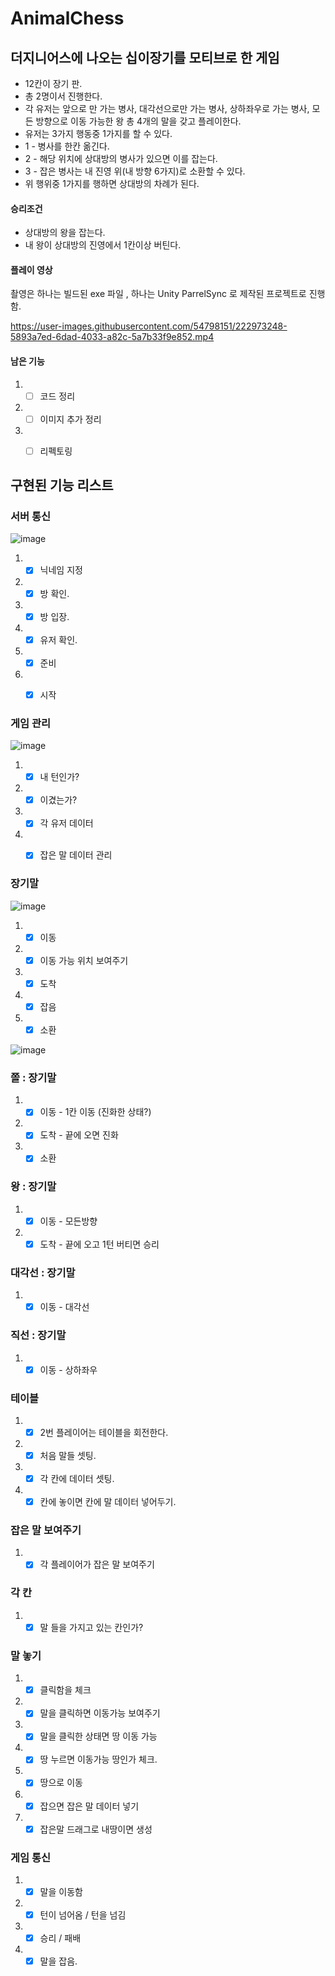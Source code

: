 # AnimalChess

## 더지니어스에 나오는 십이장기를 모티브로 한 게임
- 12칸이 장기 판.
- 총 2명이서 진행한다.
- 각 유저는 앞으로 만 가는 병사, 대각선으로만 가는 병사, 상하좌우로 가는 병사, 모든 방향으로 이동 가능한 왕 총 4개의 말을 갖고 플레이한다.
- 유저는 3가지 행동중 1가지를 할 수 있다.
- 1 - 병사를 한칸 옮긴다.
- 2 - 해당 위치에 상대방의 병사가 있으면 이를 잡는다.
- 3 - 잡은 병사는 내 진영 위(내 방향 6가지)로 소환할 수 있다.
- 위 행위중 1가지를 행하면 상대방의 차례가 된다.

#### 승리조건
- 상대방의 왕을 잡는다.
- 내 왕이 상대방의 진영에서 1칸이상 버틴다.

#### 플레이 영상

촬영은 하나는 빌드된 exe 파일 , 하나는 Unity ParrelSync 로 제작된 프로젝트로 진행함.

https://user-images.githubusercontent.com/54798151/222973248-5893a7ed-6dad-4033-a82c-5a7b33f9e852.mp4




#### 남은 기능

1. - [ ] 코드 정리
2. - [ ] 이미지 추가 정리
3. - [ ] 리펙토링


## 구현된 기능 리스트


### 서버 통신
![image](https://user-images.githubusercontent.com/54798151/222972963-65a26c6f-8095-4b1a-b083-a334eea1c084.png)

1. - [x] 닉네임 지정
2. - [x] 방 확인.
3. - [x] 방 입장.
4. - [x] 유저 확인.
5. - [x] 준비 
6. - [x] 시작


### 게임 관리
![image](https://user-images.githubusercontent.com/54798151/222973045-93ffc94b-ce20-4348-bf2c-89a7ff4a26dd.png)

1. - [x] 내 턴인가?
2. - [x] 이겼는가?
3. - [x] 각 유저 데이터
4. - [x] 잡은 말 데이터 관리


### 장기말
![image](https://user-images.githubusercontent.com/54798151/222972985-df60bed0-786a-48db-82c9-c4704df65f2f.png)

1. - [x] 이동
2. - [x] 이동 가능 위치 보여주기
3. - [x] 도착
4. - [x] 잡음
5. - [x] 소환

![image](https://user-images.githubusercontent.com/54798151/222973026-dbfaed81-161c-45f7-9012-4e8aa6afef20.png)

### 쫄 : 장기말
1. - [x] 이동 - 1칸 이동 (진화한 상태?)
2. - [x] 도착 - 끝에 오면 진화
3. - [x] 소환

### 왕 : 장기말
1. - [x] 이동 - 모든방향
2. - [x] 도착 - 끝에 오고 1턴 버티면 승리

### 대각선 : 장기말
1. - [x] 이동 - 대각선

### 직선 : 장기말
1. - [x] 이동 - 상하좌우

### 테이블
1. - [x] 2번 플레이어는 테이블을 회전한다.
2. - [x] 처음 말들 셋팅.
3. - [x] 각 칸에 데이터 셋팅.
4. - [x] 칸에 놓이면 칸에 말 데이터 넣어두기.

### 잡은 말 보여주기
1. - [x] 각 플레이어가 잡은 말 보여주기

### 각 칸
1. - [x] 말 들을 가지고 있는 칸인가?

### 말 놓기
1. - [x] 클릭함을 체크
2. - [x] 말을 클릭하면 이동가능 보여주기
3. - [x] 말을 클릭한 상태면 땅 이동 가능
4. - [x] 땅 누르면 이동가능 땅인가 체크.
5. - [x] 땅으로 이동
6. - [x] 잡으면 잡은 말 데이터 넣기
7. - [x] 잡은말 드래그로 내땅이면 생성

### 게임 통신
1. - [x] 말을 이동함
2. - [x] 턴이 넘어옴 / 턴을 넘김
3. - [x] 승리 / 패배
4. - [x] 말을 잡음.
